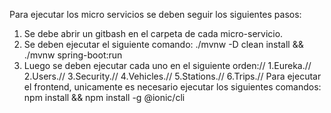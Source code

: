 Para ejecutar los micro servicios se deben seguir los siguientes pasos:
  1. Se debe abrir un gitbash en el carpeta de cada micro-servicio.
  2. Se deben ejecutar el siguiente comando: ./mvnw -D clean install && ./mvnw spring-boot:run
  3. Luego se deben ejecutar cada uno en el siguiente orden://
       1.Eureka.//
       2.Users.//
       3.Security.//
       4.Vehicles.//
       5.Stations.//
       6.Trips.//
Para ejecutar el frontend, unicamente es necesario ejecutar los siguientes comandos: npm install && npm install -g @ionic/cli
  
